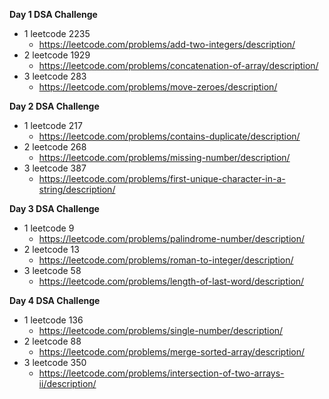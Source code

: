 **Day 1 DSA Challenge**
 - 1 leetcode 2235
    - https://leetcode.com/problems/add-two-integers/description/
 - 2 leetcode 1929
    - https://leetcode.com/problems/concatenation-of-array/description/
 - 3 leetcode 283
    - https://leetcode.com/problems/move-zeroes/description/

**Day 2 DSA Challenge**
 - 1 leetcode 217
    - https://leetcode.com/problems/contains-duplicate/description/
 - 2 leetcode 268
    - https://leetcode.com/problems/missing-number/description/
 - 3 leetcode 387
    - https://leetcode.com/problems/first-unique-character-in-a-string/description/

**Day 3 DSA Challenge**
 - 1 leetcode 9
    - https://leetcode.com/problems/palindrome-number/description/
 - 2 leetcode 13
    - https://leetcode.com/problems/roman-to-integer/description/
 - 3 leetcode 58
    - https://leetcode.com/problems/length-of-last-word/description/

**Day 4 DSA Challenge**
 - 1 leetcode 136
    - https://leetcode.com/problems/single-number/description/
 - 2 leetcode 88
    - https://leetcode.com/problems/merge-sorted-array/description/
 - 3 leetcode 350
    - https://leetcode.com/problems/intersection-of-two-arrays-ii/description/